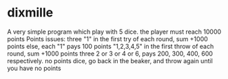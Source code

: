 # dixmille
A very simple program which play with 5 dice.
the player must reach 10000 points
Points issues:
three "1" in the first try of each round, sum +1000 points else, each "1" pays 100 points
"1,2,3,4,5" in the first throw of each round, sum +1000 points
three 2 or 3 or 4 or 6, pays 200, 300, 400, 600 respectively.
no points dice, go back in the beaker, and throw again until you have no points
